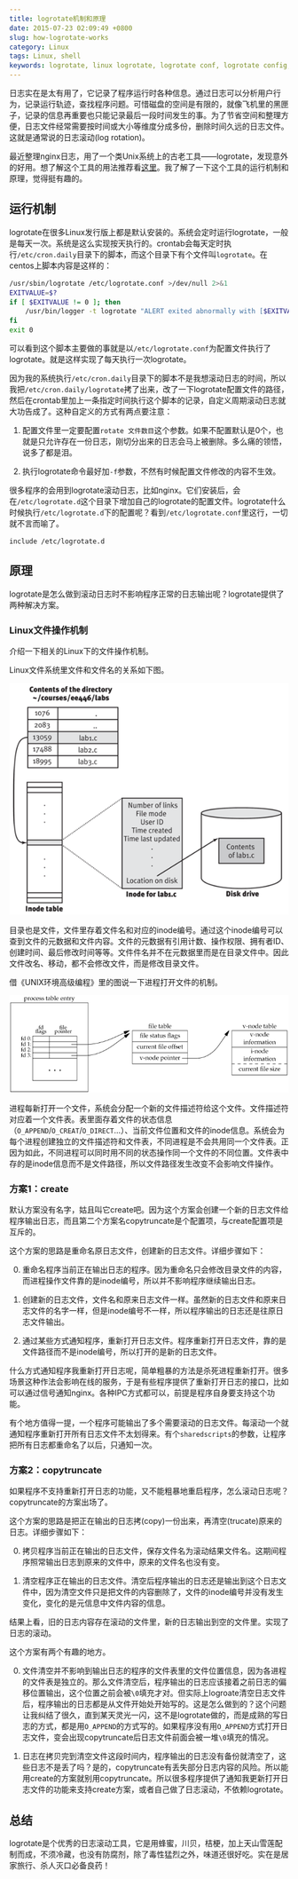 ```yaml
---
title: logrotate机制和原理
date: 2015-07-23 02:09:49 +0800
slug: how-logrotate-works
category: Linux
tags: Linux, shell
keywords: logrotate, linux logrotate, logrotate conf, logrotate config, copytruncate, copy trucate, logrotate copytruncate, logrotate配置, logrotate使用, log rotate, logrotate 机制, logrotate 原理
---
```


日志实在是太有用了，它记录了程序运行时各种信息。通过日志可以分析用户行为，记录运行轨迹，查找程序问题。可惜磁盘的空间是有限的，就像飞机里的黑匣子，记录的信息再重要也只能记录最后一段时间发生的事。为了节省空间和整理方便，日志文件经常需要按时间或大小等维度分成多份，删除时间久远的日志文件。这就是通常说的日志滚动(log rotation)。

最近整理nginx日志，用了一个类Unix系统上的古老工具——logrotate，发现意外的好用。想了解这个工具的用法推荐看[这里](http://www.thegeekstuff.com/2010/07/logrotate-examples/)。我了解了一下这个工具的运行机制和原理，觉得挺有趣的。

<!-- more -->

## 运行机制

logrotate在很多Linux发行版上都是默认安装的。系统会定时运行logrotate，一般是每天一次。系统是这么实现按天执行的。crontab会每天定时执行`/etc/cron.daily`目录下的脚本，而这个目录下有个文件叫`logrotate`。在centos上脚本内容是这样的：

```sh
/usr/sbin/logrotate /etc/logrotate.conf >/dev/null 2>&1
EXITVALUE=$?
if [ $EXITVALUE != 0 ]; then
    /usr/bin/logger -t logrotate "ALERT exited abnormally with [$EXITVALUE]"
fi
exit 0
```

可以看到这个脚本主要做的事就是以`/etc/logrotate.conf`为配置文件执行了logrotate。就是这样实现了每天执行一次logrotate。

因为我的系统执行`/etc/cron.daily`目录下的脚本不是我想滚动日志的时间，所以我把`/etc/cron.daily/logrotate`拷了出来，改了一下logrotate配置文件的路径，然后在crontab里加上一条指定时间执行这个脚本的记录，自定义周期滚动日志就大功告成了。这种自定义的方式有两点要注意：

1. 配置文件里一定要配置`rotate 文件数目`这个参数。如果不配置默认是0个，也就是只允许存在一份日志，刚切分出来的日志会马上被删除。多么痛的领悟，说多了都是泪。

2. 执行logrotate命令最好加`-f`参数，不然有时候配置文件修改的内容不生效。

很多程序的会用到logrotate滚动日志，比如nginx。它们安装后，会在`/etc/logrotate.d`这个目录下增加自己的logrotate的配置文件。logrotate什么时候执行`/etc/logrotate.d`下的配置呢？看到`/etc/logrotate.conf`里这行，一切就不言而喻了。

```
include /etc/logrotate.d
```

## 原理

logrotate是怎么做到滚动日志时不影响程序正常的日志输出呢？logrotate提供了两种解决方案。

### Linux文件操作机制

介绍一下相关的Linux下的文件操作机制。

Linux文件系统里文件和文件名的关系如下图。

![inodes](/images/how-logrotate-works/inodes.png)

目录也是文件，文件里存着文件名和对应的inode编号。通过这个inode编号可以查到文件的元数据和文件内容。文件的元数据有引用计数、操作权限、拥有者ID、创建时间、最后修改时间等等。文件件名并不在元数据里而是在目录文件中。因此文件改名、移动，都不会修改文件，而是修改目录文件。

借《UNIX环境高级编程》里的图说一下进程打开文件的机制。

![file pointer](/images/how-logrotate-works/file_pointer.gif)

进程每新打开一个文件，系统会分配一个新的文件描述符给这个文件。文件描述符对应着一个文件表。表里面存着文件的状态信息（`O_APPEND`/`O_CREAT`/`O_DIRECT`...）、当前文件位置和文件的inode信息。系统会为每个进程创建独立的文件描述符和文件表，不同进程是不会共用同一个文件表。正因为如此，不同进程可以同时用不同的状态操作同一个文件的不同位置。文件表中存的是inode信息而不是文件路径，所以文件路径发生改变不会影响文件操作。

### 方案1：create

默认方案没有名字，姑且叫它create吧。因为这个方案会创建一个新的日志文件给程序输出日志，而且第二个方案名copytruncate是个配置项，与create配置项是互斥的。

这个方案的思路是重命名原日志文件，创建新的日志文件。详细步骤如下：

0. 重命名程序当前正在输出日志的程序。因为重命名只会修改目录文件的内容，而进程操作文件靠的是inode编号，所以并不影响程序继续输出日志。

0. 创建新的日志文件，文件名和原来日志文件一样。虽然新的日志文件和原来日志文件的名字一样，但是inode编号不一样，所以程序输出的日志还是往原日志文件输出。

0. 通过某些方式通知程序，重新打开日志文件。程序重新打开日志文件，靠的是文件路径而不是inode编号，所以打开的是新的日志文件。

什么方式通知程序我重新打开日志呢，简单粗暴的方法是杀死进程重新打开。很多场景这种作法会影响在线的服务，于是有些程序提供了重新打开日志的接口，比如可以通过信号通知nginx。各种IPC方式都可以，前提是程序自身要支持这个功能。

有个地方值得一提，一个程序可能输出了多个需要滚动的日志文件。每滚动一个就通知程序重新打开所有日志文件不太划得来。有个`sharedscripts`的参数，让程序把所有日志都重命名了以后，只通知一次。

### 方案2：copytruncate

如果程序不支持重新打开日志的功能，又不能粗暴地重启程序，怎么滚动日志呢？copytruncate的方案出场了。

这个方案的思路是把正在输出的日志拷(copy)一份出来，再清空(trucate)原来的日志。详细步骤如下：

0. 拷贝程序当前正在输出的日志文件，保存文件名为滚动结果文件名。这期间程序照常输出日志到原来的文件中，原来的文件名也没有变。

0. 清空程序正在输出的日志文件。清空后程序输出的日志还是输出到这个日志文件中，因为清空文件只是把文件的内容删除了，文件的inode编号并没有发生变化，变化的是元信息中文件内容的信息。

结果上看，旧的日志内容存在滚动的文件里，新的日志输出到空的文件里。实现了日志的滚动。

这个方案有两个有趣的地方。

0. 文件清空并不影响到输出日志的程序的文件表里的文件位置信息，因为各进程的文件表是独立的。那么文件清空后，程序输出的日志应该接着之前日志的偏移位置输出，这个位置之前会被`\0`填充才对。但实际上logroate清空日志文件后，程序输出的日志都是从文件开始处开始写的。这是怎么做到的？这个问题让我纠结了很久，直到某天灵光一闪，这不是logrotate做的，而是成熟的写日志的方式，都是用`O_APPEND`的方式写的。如果程序没有用`O_APPEND`方式打开日志文件，变会出现copytruncate后日志文件前面会被一堆`\0`填充的情况。

0. 日志在拷贝完到清空文件这段时间内，程序输出的日志没有备份就清空了，这些日志不是丢了吗？是的，copytruncate有丢失部分日志内容的风险。所以能用create的方案就别用copytruncate。所以很多程序提供了通知我更新打开日志文件的功能来支持create方案，或者自己做了日志滚动，不依赖logrotate。

## 总结

logrotate是个优秀的日志滚动工具，它是用蜂蜜，川贝，桔梗，加上天山雪莲配制而成，不须冷藏，也没有防腐剂，除了毒性猛烈之外，味道还很好吃。实在是居家旅行、杀人灭口必备良药！


